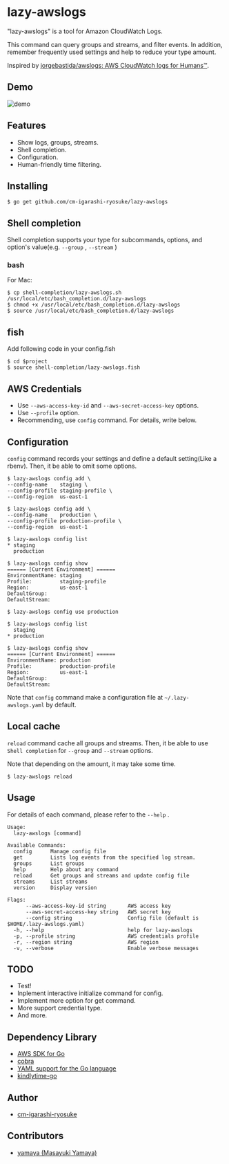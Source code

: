 # lazy-awslogs

"lazy-awslogs" is a tool for Amazon CloudWatch Logs.

This command can query groups and streams, and filter events.
In addition, remember frequently used settings and help to reduce your type amount.

Inspired by [jorgebastida/awslogs: AWS CloudWatch logs for Humans™](https://github.com/jorgebastida/awslogs).

## Demo

![demo](https://github.com/cm-igarashi-ryosuke/lazy-awslogs/demo.gif)

## Features

- Show logs, groups, streams.
- Shell completion.
- Configuration.
- Human-friendly time filtering.

## Installing

```
$ go get github.com/cm-igarashi-ryosuke/lazy-awslogs
```

## Shell completion

Shell completion supports your type for subcommands, options, and option's value(e.g. `--group` , `--stream` )

### bash

For Mac:

```
$ cp shell-completion/lazy-awslogs.sh /usr/local/etc/bash_completion.d/lazy-awslogs
$ chmod +x /usr/local/etc/bash_completion.d/lazy-awslogs
$ source /usr/local/etc/bash_completion.d/lazy-awslogs
```

## fish

Add following code in your config.fish

```
$ cd $project
$ source shell-completion/lazy-awslogs.fish
```

## AWS Credentials

- Use `--aws-access-key-id` and `--aws-secret-access-key` options.
- Use `--profile` option.
- Recommending, use `config` command. For details, write below.

## Configuration

`config` command records your settings and define a default setting(Like a rbenv). Then, it be able to omit some options. 

```
$ lazy-awslogs config add \
--config-name    staging \
--config-profile staging-profile \
--config-region  us-east-1

$ lazy-awslogs config add \
--config-name    production \
--config-profile production-profile \
--config-region  us-east-1

$ lazy-awslogs config list
* staging
  production

$ lazy-awslogs config show
====== [Current Environment] ======
EnvironmentName: staging
Profile:         staging-profile
Region:          us-east-1
DefaultGroup:
DefaultStream:

$ lazy-awslogs config use production

$ lazy-awslogs config list
  staging
* production

$ lazy-awslogs config show
====== [Current Environment] ======
EnvironmentName: production
Profile:         production-profile
Region:          us-east-1
DefaultGroup:
DefaultStream:
```

Note that `config` command make a configuration file at `~/.lazy-awslogs.yaml` by default.

## Local cache

`reload` command cache all groups and streams. Then, it be able to use `Shell completion` for `--group` and `--stream` options.

Note that depending on the amount, it may take some time.

```
$ lazy-awslogs reload
```

## Usage

For details of each command, please refer to the `--help` .

```
Usage:
  lazy-awslogs [command]

Available Commands:
  config      Manage config file
  get         Lists log events from the specified log stream.
  groups      List groups
  help        Help about any command
  reload      Get groups and streams and update config file
  streams     List streams
  version     Display version

Flags:
      --aws-access-key-id string       AWS access key
      --aws-secret-access-key string   AWS secret key
      --config string                  Config file (default is $HOME/.lazy-awslogs.yaml)
  -h, --help                           help for lazy-awslogs
  -p, --profile string                 AWS credentials profile
  -r, --region string                  AWS region
  -v, --verbose                        Enable verbose messages
```

## TODO

- Test!
- Inplement interactive initialize command for config.
- Implement more option for get command.
- More support credential type.
- And more.

## Dependency Library

- [AWS SDK for Go](https://github.com/aws/aws-sdk-go)
- [cobra](https://github.com/spf13/cobra)
- [YAML support for the Go language](https://github.com/go-yaml/yaml)
- [kindlytime-go](https://github.com/yamaya/kindlytime-go)

## Author
- [cm\-igarashi\-ryosuke](https://github.com/cm-igarashi-ryosuke)

## Contributors
- [yamaya \(Masayuki Yamaya\)](https://github.com/yamaya)
